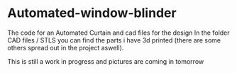 # Automated-window-blinder
The code for an Automated Curtain and cad files for the design
In the folder CAD files / STLS you can find the parts i have 3d printed (there are some others spread out in the project aswell).

This is still a work in progress and pictures are coming in tomorrow
